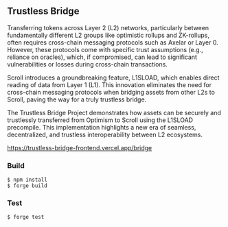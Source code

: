 ## Trustless Bridge
Transferring tokens across Layer 2 (L2) networks, particularly between fundamentally different L2 groups like optimistic rollups and ZK-rollups, often requires cross-chain messaging protocols such as Axelar or Layer 0. However, these protocols come with specific trust assumptions (e.g., reliance on oracles), which, if compromised, can lead to significant vulnerabilities or losses during cross-chain transactions.

Scroll introduces a groundbreaking feature, L1SLOAD, which enables direct reading of data from Layer 1 (L1). This innovation eliminates the need for cross-chain messaging protocols when bridging assets from other L2s to Scroll, paving the way for a truly trustless bridge.

The Trustless Bridge Project demonstrates how assets can be securely and trustlessly transferred from Optimism to Scroll using the L1SLOAD precompile. This implementation highlights a new era of seamless, decentralized, and trustless interoperability between L2 ecosystems.

https://trustless-bridge-frontend.vercel.app/bridge

### Build

```shell
$ npm install
$ forge build
```

### Test

```shell
$ forge test
```
